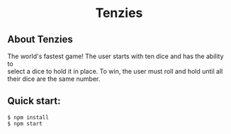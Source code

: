 # <p align="center">Tenzies</p>

## About Tenzies

The world's fastest game! The user starts with ten dice and has the ability to  
select a dice to hold it in place. To win, the user must roll and hold until all 
their dice are the same number.

## Quick start:

```
$ npm install
$ npm start
````
